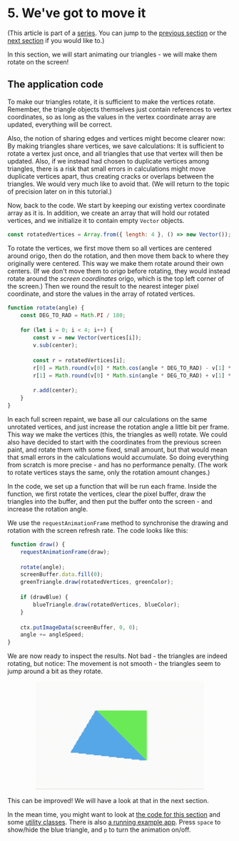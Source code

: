 # 5. We've got to move it

(This article is part of a [series](#sections). You can jump to the [previous section](#4-moar-triangles-moar-problems) or the [next section](#6-lets-go-continuous) if you would like to.)

In this section, we will start animating our triangles - we will make them rotate on the screen!

## The application code

To make our triangles rotate, it is sufficient to make the vertices rotate. Remember, the triangle objects themselves just contain references to vertex coordinates, so as long as the values in the vertex coordinate array are updated, everything will be correct.

Also, the notion of sharing edges and vertices might become clearer now: By making triangles share vertices, we save calculations: It is sufficient to rotate a vertex just once, and all triangles that use that vertex will then be updated. Also, if we instead had chosen to duplicate vertices among triangles, there is a risk that small errors in calculations might move duplicate vertices apart, thus creating cracks or overlaps between the triangles. We would very much like to avoid that. (We will return to the topic of precision later on in this tutorial.)

Now, back to the code. We start by keeping our existing vertex coordinate array as it is. In addition, we create an array that will hold our rotated vertices, and we initialize it to contain empty `Vector` objects.

```JavaScript
const rotatedVertices = Array.from({ length: 4 }, () => new Vector());
```

To rotate the vertices, we first move them so all vertices are centered around origo, then do the rotation, and then move them back to where they originally were centered. This way we make them rotate around their own centers. (If we don't move them to origo before rotating, they would instead rotate around the _screen coordinates_ origo, which is the top left corner of the screen.) Then we round the result to the nearest integer pixel coordinate, and store the values in the array of rotated vertices.

```JavaScript
function rotate(angle) {
    const DEG_TO_RAD = Math.PI / 180;

    for (let i = 0; i < 4; i++) {
        const v = new Vector(vertices[i]);
        v.sub(center);

        const r = rotatedVertices[i];
        r[0] = Math.round(v[0] * Math.cos(angle * DEG_TO_RAD) - v[1] * Math.sin(angle * DEG_TO_RAD));
        r[1] = Math.round(v[0] * Math.sin(angle * DEG_TO_RAD) + v[1] * Math.cos(angle * DEG_TO_RAD));

        r.add(center);
    }
}
```

In each full screen repaint, we base all our calculations on the same unrotated vertices, and just increase the rotation angle a little bit per frame. This way we make the vertices (this, the triangles as well) rotate. We could also have decided to start with the coordinates from the previous screen paint, and rotate them with some fixed, small amount, but that would mean that small errors in the calculations would accumulate. So doing everything from scratch is more precise - and has no performance penalty. (The work to rotate vertices stays the same, only the rotation amount changes.)

In the code, we set up a function that will be run each frame. Inside the function, we first rotate the vertices, clear the pixel buffer, draw the triangles into the buffer, and then put the buffer onto the screen - and increase the rotation angle.

We use the `requestAnimationFrame` method to synchronise the drawing and rotation with the screen refresh rate. The code looks like this:

```JavaScript
 function draw() {
    requestAnimationFrame(draw);

    rotate(angle);
    screenBuffer.data.fill(0);
    greenTriangle.draw(rotatedVertices, greenColor);

    if (drawBlue) {
        blueTriangle.draw(rotatedVertices, blueColor);
    }

    ctx.putImageData(screenBuffer, 0, 0);
    angle += angleSpeed;
}
```

We are now ready to inspect the results. Not bad - the triangles are indeed rotating, but notice: The movement is not smooth - the triangles seem to jump around a bit as they rotate.

<p align="center">
<img src="images/5-integer-rotate.gif" width="75%">
</p>

This can be improved! We will have a look at that in the next section.

In the mean time, you might want to look at [the code for this section](5) and some [utility classes](lib). There is also [a running example app](https://kristoffer-dyrkorn.github.io/triangle-rasterizer/5/).
Press `space` to show/hide the blue triangle, and `p` to turn the animation on/off.
